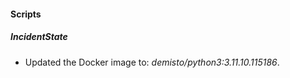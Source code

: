 
#### Scripts

##### IncidentState
- Updated the Docker image to: *demisto/python3:3.11.10.115186*.



